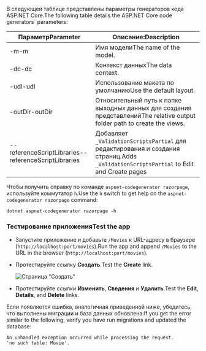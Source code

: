 <span data-ttu-id="477a1-101">В следующей таблице представлены параметры генераторов кода ASP.NET Core.</span><span class="sxs-lookup"><span data-stu-id="477a1-101">The following table details the ASP.NET Core code generators\` parameters:</span></span>

| <span data-ttu-id="477a1-102">Параметр</span><span class="sxs-lookup"><span data-stu-id="477a1-102">Parameter</span></span>               | <span data-ttu-id="477a1-103">Описание:</span><span class="sxs-lookup"><span data-stu-id="477a1-103">Description</span></span>|
| ----------------- | ------------ |
| <span data-ttu-id="477a1-104">-m</span><span class="sxs-lookup"><span data-stu-id="477a1-104">-m</span></span>  | <span data-ttu-id="477a1-105">Имя модели</span><span class="sxs-lookup"><span data-stu-id="477a1-105">The name of the model.</span></span> |
| <span data-ttu-id="477a1-106">-dc</span><span class="sxs-lookup"><span data-stu-id="477a1-106">-dc</span></span>  | <span data-ttu-id="477a1-107">Контекст данных</span><span class="sxs-lookup"><span data-stu-id="477a1-107">The data context.</span></span> |
| <span data-ttu-id="477a1-108">-udl</span><span class="sxs-lookup"><span data-stu-id="477a1-108">-udl</span></span> | <span data-ttu-id="477a1-109">Использование макета по умолчанию</span><span class="sxs-lookup"><span data-stu-id="477a1-109">Use the default layout.</span></span> |
| <span data-ttu-id="477a1-110">-outDir</span><span class="sxs-lookup"><span data-stu-id="477a1-110">-outDir</span></span> | <span data-ttu-id="477a1-111">Относительный путь к папке выходных данных для создания представлений</span><span class="sxs-lookup"><span data-stu-id="477a1-111">The relative output folder path to create the views.</span></span> |
| <span data-ttu-id="477a1-112">--referenceScriptLibraries</span><span class="sxs-lookup"><span data-stu-id="477a1-112">--referenceScriptLibraries</span></span> | <span data-ttu-id="477a1-113">Добавляет `_ValidationScriptsPartial` для редактирования и создания страниц.</span><span class="sxs-lookup"><span data-stu-id="477a1-113">Adds `_ValidationScriptsPartial` to Edit and Create pages</span></span> |

<span data-ttu-id="477a1-114">Чтобы получить справку по команде `aspnet-codegenerator razorpage`, используйте коммутатор `h`.</span><span class="sxs-lookup"><span data-stu-id="477a1-114">Use the `h` switch to get help on the `aspnet-codegenerator razorpage` command:</span></span>

```console
dotnet aspnet-codegenerator razorpage -h
```
<a name="test"></a>
### <a name="test-the-app"></a><span data-ttu-id="477a1-115">Тестирование приложения</span><span class="sxs-lookup"><span data-stu-id="477a1-115">Test the app</span></span>

* <span data-ttu-id="477a1-116">Запустите приложение и добавьте `/Movies` к URL-адресу в браузере (`http://localhost:port/movies`).</span><span class="sxs-lookup"><span data-stu-id="477a1-116">Run the app and append `/Movies` to the URL in the browser (`http://localhost:port/movies`).</span></span>
* <span data-ttu-id="477a1-117">Протестируйте ссылку **Создать**.</span><span class="sxs-lookup"><span data-stu-id="477a1-117">Test the **Create** link.</span></span>

  ![Страница "Создать"](../../tutorials/razor-pages/model/_static/conan.png)

<a name="scaffold"></a>

* <span data-ttu-id="477a1-119">Протестируйте ссылки **Изменить**, **Сведения** и **Удалить**.</span><span class="sxs-lookup"><span data-stu-id="477a1-119">Test the **Edit**, **Details**, and **Delete** links.</span></span>

<span data-ttu-id="477a1-120">Если появляется ошибка, аналогичная приведенной ниже, убедитесь, что выполнены миграции и база данных обновлена:</span><span class="sxs-lookup"><span data-stu-id="477a1-120">If you get the error similar to the following, verify you have run migrations and updated the database:</span></span>

```
An unhandled exception occurred while processing the request.
'no such table: Movie'.
```

